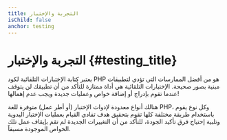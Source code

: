 ```yaml
---
title: التجربة والإختبار
isChild: false
anchor: testing
---
```


# التجربة والإختبار {#testing_title}

يعتبر كتابة الإختبارات التلقائية لكود PHP هو من أفضل الممارسات التي تؤدي لتطبيقات مبنية بصور صحيحة.
الإختبارات التلقائية هي أداة ممتازة للتأكد من أن تطبيقك لن يتوقف عندما تقوم بإدراج أو إضافة خواص وعمليات جديدة
ويجب عدم إهمالها!

هنالك أنواع معدودة لإدوات الإختبار (أو أطر عمل) متوفرة للغة PHP، وكل نوع يقوم باستخدام طريقة مختلفة كلها تقوم بتحقيق
هدف تفادي القيام بعمليات الإختبار اليدوية وتلبية إحتياج فرق تأكيد الجودة، للتأكد من أن التغييرات الجديدة لم تقم بإيقاف
عمل تلك الخواص الموجودة مسبقاً.